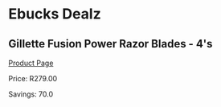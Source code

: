 
# Ebucks Dealz
## Gillette Fusion Power Razor Blades - 4's
[Product Page](https://www.ebucks.com/web/shop/productSelected.do?prodId=1018846945&catId=1158500560)

Price: R279.00

Savings: 70.0


	